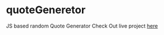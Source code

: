 # quoteGeneretor
JS based random Quote Generator
Check Out live project [here](https://barbareshet.github.io/quoteGeneretor/)
